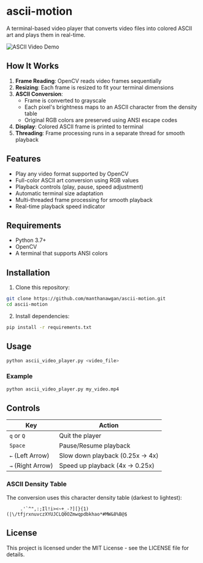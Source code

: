 # ascii-motion

A terminal-based video player that converts video files into colored ASCII art and plays them in real-time.

![ASCII Video Demo]()


## How It Works
1. **Frame Reading**: OpenCV reads video frames sequentially
2. **Resizing**: Each frame is resized to fit your terminal dimensions
3. **ASCII Conversion**: 
   - Frame is converted to grayscale
   - Each pixel's brightness maps to an ASCII character from the density table
   - Original RGB colors are preserved using ANSI escape codes
4. **Display**: Colored ASCII frame is printed to terminal
5. **Threading**: Frame processing runs in a separate thread for smooth playback

## Features

- Play any video format supported by OpenCV
- Full-color ASCII art conversion using RGB values
- Playback controls (play, pause, speed adjustment)
- Automatic terminal size adaptation
- Multi-threaded frame processing for smooth playback
- Real-time playback speed indicator

## Requirements

- Python 3.7+
- OpenCV
- A terminal that supports ANSI colors

## Installation

1. Clone this repository:
```bash
git clone https://github.com/manthanawgan/ascii-motion.git
cd ascii-motion
```

2. Install dependencies:
```bash
pip install -r requirements.txt
```

## Usage

```bash
python ascii_video_player.py <video_file>
```

### Example
```bash
python ascii_video_player.py my_video.mp4
```

## Controls

| Key | Action |
|-----|--------|
| `q` or `Q` | Quit the player |
| `Space` | Pause/Resume playback |
| `←` (Left Arrow) | Slow down playback (0.25x → 4x) |
| `→` (Right Arrow) | Speed up playback (4x → 0.25x) |

### ASCII Density Table
The conversion uses this character density table (darkest to lightest):
```
     .'`^",:;Il!i><~+_-?][}{1)(|\/tfjrxnuvczXYUJCLQ0OZmwqpdbkhao*#MW&8%B@$
```

## License

This project is licensed under the MIT License - see the LICENSE file for details.
